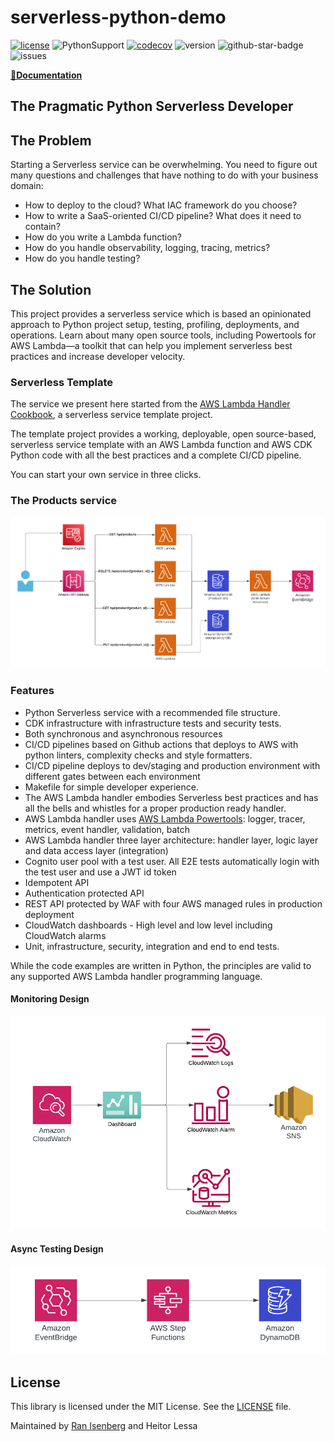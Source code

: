 # serverless-python-demo

[![license](https://img.shields.io/github/license/ran-isenberg/serverless-python-demo)](https://github.com/ran-isenberg/serverless-python-demo/blob/master/LICENSE)
![PythonSupport](https://img.shields.io/static/v1?label=python&message=3.11&color=blue?style=flat-square&logo=python)
[![codecov](https://codecov.io/gh/ran-isenberg/serverless-python-demo/branch/main/graph/badge.svg?token=P2K7K4KICF)](https://codecov.io/gh/ran-isenberg/serverless-python-demo)
![version](https://img.shields.io/github/v/release/ran-isenberg/serverless-python-demo)
![github-star-badge](https://img.shields.io/github/stars/ran-isenberg/serverless-python-demo.svg?style=social)
![issues](https://img.shields.io/github/issues/ran-isenberg/serverless-python-demo)

**[📜Documentation](https://ran-isenberg.github.io/serverless-python-demo/)**

## **The Pragmatic Python Serverless Developer**

## **The Problem**

Starting a Serverless service can be overwhelming. You need to figure out many questions and challenges that have nothing to do with your business domain:

- How to deploy to the cloud? What IAC framework do you choose?
- How to write a SaaS-oriented CI/CD pipeline? What does it need to contain?
- How do you write a Lambda function?
- How do you handle observability, logging, tracing, metrics?
- How do you handle testing?

## **The Solution**

This project provides a serverless service which is based an opinionated approach to Python project setup, testing, profiling, deployments, and operations.
Learn about many open source tools, including Powertools for AWS Lambda—a toolkit that can help you implement serverless best practices and increase developer velocity.

### **Serverless Template**

The service we present here started from the [AWS Lambda Handler Cookbook](https://github.com/ran-isenberg/aws-lambda-handler-cookbook), a serverless service template project.

The template project provides a working, deployable, open source-based, serverless service template with an AWS Lambda function and AWS CDK Python code with all the best practices and a complete CI/CD pipeline.

You can start your own service in three clicks.

### The Products service

<p align="center">
  <img src="docs/images/design.png" alt="Architecture diagram"/>
</p>

### **Features**

- Python Serverless service with a recommended file structure.
- CDK infrastructure with infrastructure tests and security tests.
- Both synchronous and asynchronous resources
- CI/CD pipelines based on Github actions that deploys to AWS with python linters, complexity checks and style formatters.
- CI/CD pipeline deploys to dev/staging and production environment with different gates between each environment
- Makefile for simple developer experience.
- The AWS Lambda handler embodies Serverless best practices and has all the bells and whistles for a proper production ready handler.
- AWS Lambda handler uses [AWS Lambda Powertools](https://docs.powertools.aws.dev/lambda-python/): logger, tracer, metrics, event handler, validation, batch
- AWS Lambda handler three layer architecture: handler layer, logic layer and data access layer (integration)
- Cognito user pool with a test user. All E2E tests automatically login with the test user and use a JWT id token
- Idempotent API
- Authentication protected API
- REST API protected by WAF with four AWS managed rules in production deployment
- CloudWatch dashboards - High level and low level including CloudWatch alarms
- Unit, infrastructure, security, integration and end to end tests.


While the code examples are written in Python, the principles are valid to any supported AWS Lambda handler programming language.

#### **Monitoring Design**

<p align="center">
  <img src="docs/images/monitoring.png"/>
</p>



#### **Async Testing Design**

<p align="center">
  <img src="docs/images/tests.png"/>
</p>

## **License**

This library is licensed under the MIT License. See the [LICENSE](https://github.com/ran-isenberg/serverless-python-demo/blob/main/LICENSE) file.

Maintained by [Ran Isenberg](https://www.ranthebuilder.cloud/) and Heitor Lessa
